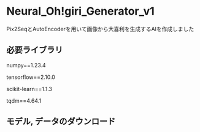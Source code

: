# Neural_Oh!giri_Generator_v1

Pix2SeqとAutoEncoderを用いて画像から大喜利を生成するAIを作成しました

## 必要ライブラリ

  numpy==1.23.4
  
  tensorflow==2.10.0
  
  scikit-learn==1.1.3
  
  tqdm==4.64.1
 

## モデル, データのダウンロード
